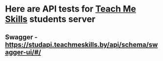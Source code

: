 # Here are API tests for <a href="https://www.saucedemo.com/">Teach Me Skills</a> students server

## Swagger - https://studapi.teachmeskills.by/api/schema/swagger-ui/#/
